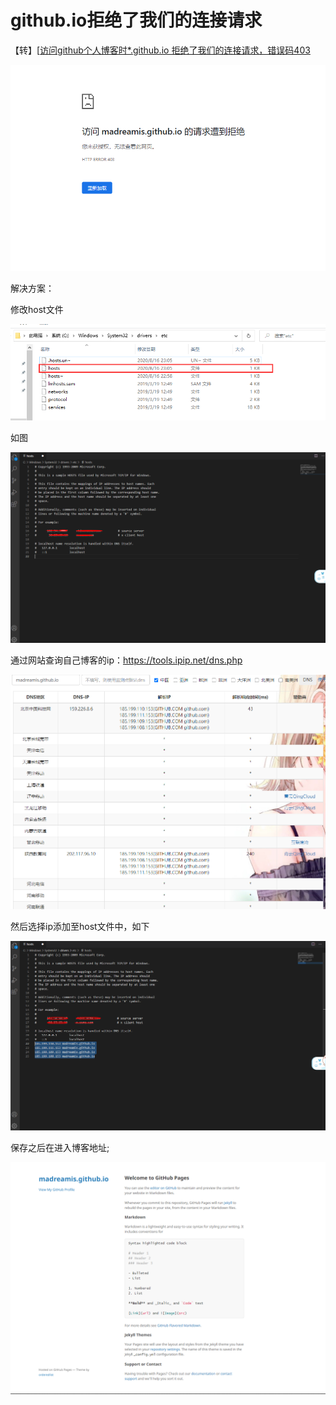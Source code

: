# github.io拒绝了我们的连接请求

【转】[[访问github个人博客时*.github.io 拒绝了我们的连接请求，错误码403](https://www.cnblogs.com/hudunyu/p/14346032.html)

![github.io拒绝了连接请求](.\images\75.png)

解决方案：

  修改host文件

![修改hosts](.\images\76.png)

 

 

 

 如图

![77](.\images\77.png)

 

 通过网站查询自己博客的ip：https://tools.ipip.net/dns.php

![img](.\images\78.png)

 

 然后选择ip添加至host文件中，如下

![img](.\images\79.png)

 

 保存之后在进入博客地址;

![img](.\images\80.png)

 